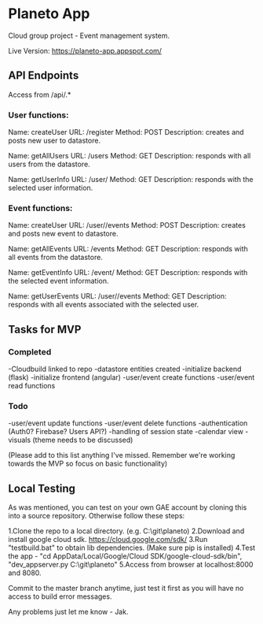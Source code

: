 # Planeto App

Cloud group project - Event management system.

Live Version: https://planeto-app.appspot.com/


## API Endpoints

Access from /api/.*

### User functions:

Name: createUser
URL: /register
Method: POST
Description: creates and posts new user to datastore.

Name: getAllUsers
URL: /users
Method: GET
Description: responds with all users from the datastore.

Name: getUserInfo
URL: /user/<id>
Method: GET
Description: responds with the selected user information.

### Event functions:

Name: createUser
URL: /user/<id>/events
Method: POST
Description: creates and posts new event to datastore.

Name: getAllEvents
URL: /events
Method: GET
Description: responds with all events from the datastore.

Name: getEventInfo
URL: /event/<id>
Method: GET
Description: responds with the selected event information.

Name: getUserEvents
URL: /user/<id>/events
Method: GET
Description: responds with all events associated with the selected user.


## Tasks for MVP

### Completed

-Cloudbuild linked to repo
-datastore entities created
-initialize backend (flask)
-initialize frontend (angular)
-user/event create functions
-user/event read functions

### Todo

-user/event update functions
-user/event delete functions
-authentication (Auth0? Firebase? Users API?)
-handling of session state
-calendar view
-visuals (theme needs to be discussed)

(Please add to this list anything I've missed. Remember we're working towards the MVP so focus on basic functionality)

## Local Testing

As was mentioned, you can test on your own GAE account by cloning this into a source repository. Otherwise follow these steps:

1.Clone the repo to a local directory. (e.g. C:\\git\\planeto)
2.Download and install google cloud sdk. https://cloud.google.com/sdk/
3.Run "testbuild.bat" to obtain lib dependencies. (Make sure pip is installed)
4.Test the app - "cd AppData/Local/Google/Cloud SDK/google-cloud-sdk/bin", "dev_appserver.py C:\\git\\planeto"
5.Access from browser at localhost:8000 and 8080.

Commit to the master branch anytime, just test it first as you will have no access to build error messages.

Any problems just let me know - Jak.
